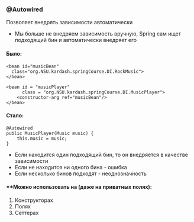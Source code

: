 ### @Autowired 

Позволяет внедрять зависимости автоматически

* Мы больше не внедряем зависимость вручную, Spring сам ищет подходящий бин и автоматически внедряет его

#### **Было**: 


	<bean id="musicBean"  
      class="org.NSU.kardash.springCourse.DI.RockMusic">  
	</bean>  
	  
	<bean id = "musicPlayer"  
	      class = "org.NSU.kardash.springCourse.DI.MusicPlayer">  
	    <constructor-arg ref="musicBean"/>  
	</bean>


#### **Стало**:

	@Autowired  
	public MusicPlayer(Music music) {  
	    this.music = music;  
	}



* Если находится один подходящий бин, то он внедряется в качестве зависимости
* Если не находится ни одного бина - ошибка
* Если несколько бинов подходят - неоднозначность


#### **Можно использовать на (даже на приватных полях):
1) Конструкторах
2) Полях
3) Сеттерах